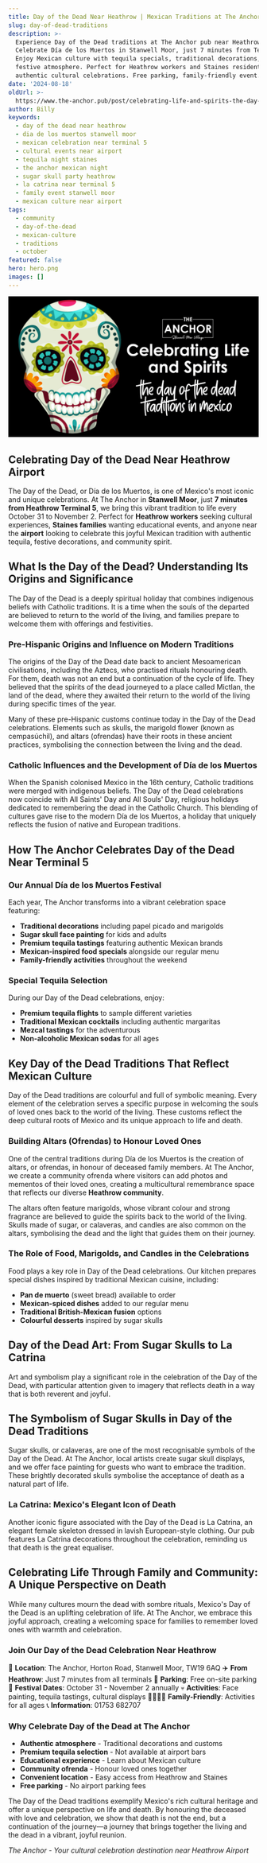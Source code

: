 ```yaml
---
title: Day of the Dead Near Heathrow | Mexican Traditions at The Anchor
slug: day-of-dead-traditions
description: >-
  Experience Day of the Dead traditions at The Anchor pub near Heathrow Airport.
  Celebrate Día de los Muertos in Stanwell Moor, just 7 minutes from Terminal 5.
  Enjoy Mexican culture with tequila specials, traditional decorations, and
  festive atmosphere. Perfect for Heathrow workers and Staines residents seeking
  authentic cultural celebrations. Free parking, family-friendly event.
date: '2024-08-18'
oldUrl: >-
  https://www.the-anchor.pub/post/celebrating-life-and-spirits-the-day-of-the-dead-t
author: Billy
keywords:
  - day of the dead near heathrow
  - dia de los muertos stanwell moor
  - mexican celebration near terminal 5
  - cultural events near airport
  - tequila night staines
  - the anchor mexican night
  - sugar skull party heathrow
  - la catrina near terminal 5
  - family event stanwell moor
  - mexican culture near airport
tags:
  - community
  - day-of-the-dead
  - mexican-culture
  - traditions
  - october
featured: false
hero: hero.png
images: []
---
```


![A vibrant sugar skull illustration next to the text 'Celebrating Life and Spirits: The Day of the Dead Traditions in Mexico.' The logo for 'The Anchor, Stanwell Moor Village' appears at the top. The background is black, and the font is bold and modern, with playful, handwritten-style lettering below.](/content/blog/day-of-dead-traditions/hero.png)

  

## Celebrating Day of the Dead Near Heathrow Airport

The Day of the Dead, or Día de los Muertos, is one of Mexico's most iconic and unique celebrations. At The Anchor in **Stanwell Moor**, just **7 minutes from Heathrow Terminal 5**, we bring this vibrant tradition to life every October 31 to November 2. Perfect for **Heathrow workers** seeking cultural experiences, **Staines families** wanting educational events, and anyone near the **airport** looking to celebrate this joyful Mexican tradition with authentic tequila, festive decorations, and community spirit.

  

## What Is the Day of the Dead? Understanding Its Origins and Significance

The Day of the Dead is a deeply spiritual holiday that combines indigenous beliefs with Catholic traditions. It is a time when the souls of the departed are believed to return to the world of the living, and families prepare to welcome them with offerings and festivities.

  

### Pre-Hispanic Origins and Influence on Modern Traditions

The origins of the Day of the Dead date back to ancient Mesoamerican civilisations, including the Aztecs, who practised rituals honouring death. For them, death was not an end but a continuation of the cycle of life. They believed that the spirits of the dead journeyed to a place called Mictlan, the land of the dead, where they awaited their return to the world of the living during specific times of the year.

  

Many of these pre-Hispanic customs continue today in the Day of the Dead celebrations. Elements such as skulls, the marigold flower (known as cempasúchil), and altars (ofrendas) have their roots in these ancient practices, symbolising the connection between the living and the dead.

  

### Catholic Influences and the Development of Día de los Muertos

When the Spanish colonised Mexico in the 16th century, Catholic traditions were merged with indigenous beliefs. The Day of the Dead celebrations now coincide with All Saints' Day and All Souls' Day, religious holidays dedicated to remembering the dead in the Catholic Church. This blending of cultures gave rise to the modern Día de los Muertos, a holiday that uniquely reflects the fusion of native and European traditions.

  

## How The Anchor Celebrates Day of the Dead Near Terminal 5

### Our Annual Día de los Muertos Festival

Each year, The Anchor transforms into a vibrant celebration space featuring:
- **Traditional decorations** including papel picado and marigolds
- **Sugar skull face painting** for kids and adults
- **Premium tequila tastings** featuring authentic Mexican brands
- **Mexican-inspired food specials** alongside our regular menu
- **Family-friendly activities** throughout the weekend

### Special Tequila Selection

During our Day of the Dead celebrations, enjoy:
- **Premium tequila flights** to sample different varieties
- **Traditional Mexican cocktails** including authentic margaritas
- **Mezcal tastings** for the adventurous
- **Non-alcoholic Mexican sodas** for all ages

## Key Day of the Dead Traditions That Reflect Mexican Culture

Day of the Dead traditions are colourful and full of symbolic meaning. Every element of the celebration serves a specific purpose in welcoming the souls of loved ones back to the world of the living. These customs reflect the deep cultural roots of Mexico and its unique approach to life and death.

  

### Building Altars (Ofrendas) to Honour Loved Ones

One of the central traditions during Día de los Muertos is the creation of altars, or ofrendas, in honour of deceased family members. At The Anchor, we create a community ofrenda where visitors can add photos and mementos of their loved ones, creating a multicultural remembrance space that reflects our diverse **Heathrow community**.

  

The altars often feature marigolds, whose vibrant colour and strong fragrance are believed to guide the spirits back to the world of the living. Skulls made of sugar, or calaveras, and candles are also common on the altars, symbolising the dead and the light that guides them on their journey.

  

### The Role of Food, Marigolds, and Candles in the Celebrations

Food plays a key role in Day of the Dead celebrations. Our kitchen prepares special dishes inspired by traditional Mexican cuisine, including:
- **Pan de muerto** (sweet bread) available to order
- **Mexican-spiced dishes** added to our regular menu
- **Traditional British-Mexican fusion** options
- **Colourful desserts** inspired by sugar skulls

  

## Day of the Dead Art: From Sugar Skulls to La Catrina

Art and symbolism play a significant role in the celebration of the Day of the Dead, with particular attention given to imagery that reflects death in a way that is both reverent and joyful.

  

## The Symbolism of Sugar Skulls in Day of the Dead Traditions

Sugar skulls, or calaveras, are one of the most recognisable symbols of the Day of the Dead. At The Anchor, local artists create sugar skull displays, and we offer face painting for guests who want to embrace the tradition. These brightly decorated skulls symbolise the acceptance of death as a natural part of life.

  

### La Catrina: Mexico's Elegant Icon of Death

Another iconic figure associated with the Day of the Dead is La Catrina, an elegant female skeleton dressed in lavish European-style clothing. Our pub features La Catrina decorations throughout the celebration, reminding us that death is the great equaliser.

  

## Celebrating Life Through Family and Community: A Unique Perspective on Death

While many cultures mourn the dead with sombre rituals, Mexico's Day of the Dead is an uplifting celebration of life. At The Anchor, we embrace this joyful approach, creating a welcoming space for families to remember loved ones with warmth and celebration.

  

### Join Our Day of the Dead Celebration Near Heathrow

📍 **Location**: The Anchor, Horton Road, Stanwell Moor, TW19 6AQ
✈️ **From Heathrow**: Just 7 minutes from all terminals
🚗 **Parking**: Free on-site parking
🌮 **Festival Dates**: October 31 - November 2 annually
💀 **Activities**: Face painting, tequila tastings, cultural displays
👨‍👩‍👧‍👦 **Family-Friendly**: Activities for all ages
📞 **Information**: 01753 682707

### Why Celebrate Day of the Dead at The Anchor

- **Authentic atmosphere** - Traditional decorations and customs
- **Premium tequila selection** - Not available at airport bars
- **Educational experience** - Learn about Mexican culture
- **Community ofrenda** - Honour loved ones together
- **Convenient location** - Easy access from Heathrow and Staines
- **Free parking** - No airport parking fees

The Day of the Dead traditions exemplify Mexico's rich cultural heritage and offer a unique perspective on life and death. By honouring the deceased with love and celebration, we show that death is not the end, but a continuation of the journey—a journey that brings together the living and the dead in a vibrant, joyful reunion.

*The Anchor - Your cultural celebration destination near Heathrow Airport*
